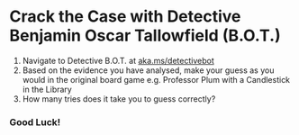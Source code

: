 # Crack the Case with Detective Benjamin Oscar Tallowfield (B.O.T.)

1.	Navigate to Detective B.O.T. at [aka.ms/detectivebot](https://aka.ms/detectivebot)
2.	Based on the evidence you have analysed, make your guess as you would in the original board game e.g. Professor Plum with a Candlestick in the Library
3.	How many tries does it take you to guess correctly?

### Good Luck!
